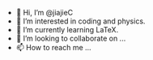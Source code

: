 - 👋 Hi, I’m @jiajieC
- 👀 I’m interested in coding and physics.
- 🌱 I’m currently learning LaTeX.
- 💞️ I’m looking to collaborate on ...
- 📫 How to reach me ...

<!---
jiajieC/jiajieC is a ✨ special ✨ repository because its `README.md` (this file) appears on your GitHub profile.
You can click the Preview link to take a look at your changes.
--->
